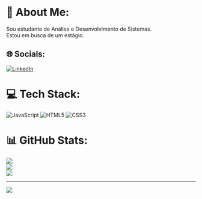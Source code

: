 # 💫 About Me:
Sou estudante de Análise e Desenvolvimento de Sistemas.<br>Estou em busca de um estágio. 


## 🌐 Socials:
[![LinkedIn](https://img.shields.io/badge/LinkedIn-%230077B5.svg?logo=linkedin&logoColor=white)](https://linkedin.com/in/linkedin.com/in/josé-wilson-l-de-a-neto-4b25b7192) 

# 💻 Tech Stack:
![JavaScript](https://img.shields.io/badge/javascript-%23323330.svg?style=for-the-badge&logo=javascript&logoColor=%23F7DF1E) ![HTML5](https://img.shields.io/badge/html5-%23E34F26.svg?style=for-the-badge&logo=html5&logoColor=white) ![CSS3](https://img.shields.io/badge/css3-%231572B6.svg?style=for-the-badge&logo=css3&logoColor=white)
# 📊 GitHub Stats:
![](https://github-readme-stats.vercel.app/api?username=JoseWilson99&theme=blue-green&hide_border=false&include_all_commits=false&count_private=false)<br/>
![](https://github-readme-streak-stats.herokuapp.com/?user=JoseWilson99&theme=blue-green&hide_border=false)<br/>
![](https://github-readme-stats.vercel.app/api/top-langs/?username=JoseWilson99&theme=blue-green&hide_border=false&include_all_commits=false&count_private=false&layout=compact)

---
[![](https://visitcount.itsvg.in/api?id=JoseWilson99&icon=0&color=0)](https://visitcount.itsvg.in)

<!-- Proudly created with GPRM ( https://gprm.itsvg.in ) -->